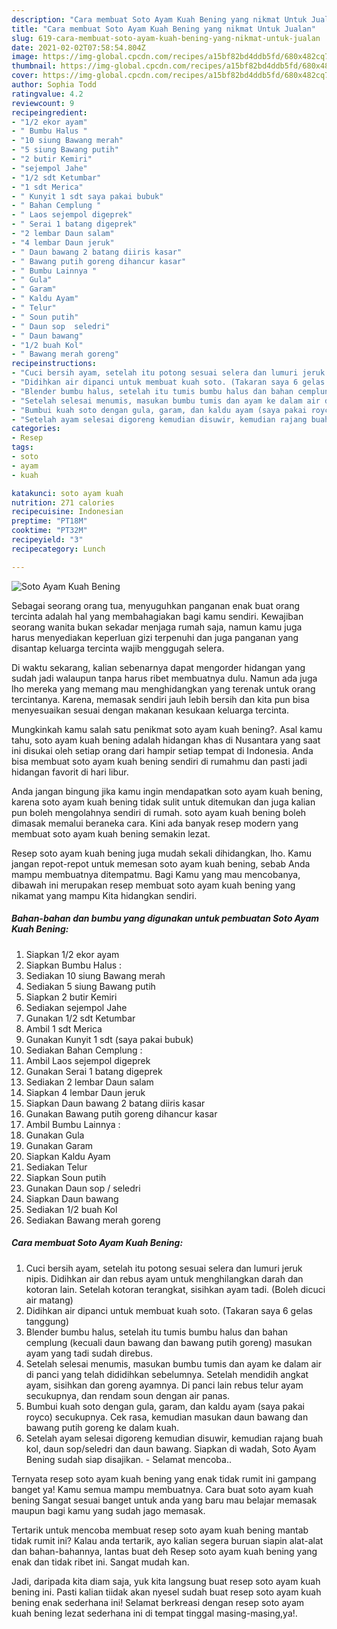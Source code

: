 ```yaml
---
description: "Cara membuat Soto Ayam Kuah Bening yang nikmat Untuk Jualan"
title: "Cara membuat Soto Ayam Kuah Bening yang nikmat Untuk Jualan"
slug: 619-cara-membuat-soto-ayam-kuah-bening-yang-nikmat-untuk-jualan
date: 2021-02-02T07:58:54.804Z
image: https://img-global.cpcdn.com/recipes/a15bf82bd4ddb5fd/680x482cq70/soto-ayam-kuah-bening-foto-resep-utama.jpg
thumbnail: https://img-global.cpcdn.com/recipes/a15bf82bd4ddb5fd/680x482cq70/soto-ayam-kuah-bening-foto-resep-utama.jpg
cover: https://img-global.cpcdn.com/recipes/a15bf82bd4ddb5fd/680x482cq70/soto-ayam-kuah-bening-foto-resep-utama.jpg
author: Sophia Todd
ratingvalue: 4.2
reviewcount: 9
recipeingredient:
- "1/2 ekor ayam"
- " Bumbu Halus "
- "10 siung Bawang merah"
- "5 siung Bawang putih"
- "2 butir Kemiri"
- "sejempol Jahe"
- "1/2 sdt Ketumbar"
- "1 sdt Merica"
- " Kunyit 1 sdt saya pakai bubuk"
- " Bahan Cemplung "
- " Laos sejempol digeprek"
- " Serai 1 batang digeprek"
- "2 lembar Daun salam"
- "4 lembar Daun jeruk"
- " Daun bawang 2 batang diiris kasar"
- " Bawang putih goreng dihancur kasar"
- " Bumbu Lainnya "
- " Gula"
- " Garam"
- " Kaldu Ayam"
- " Telur"
- " Soun putih"
- " Daun sop  seledri"
- " Daun bawang"
- "1/2 buah Kol"
- " Bawang merah goreng"
recipeinstructions:
- "Cuci bersih ayam, setelah itu potong sesuai selera dan lumuri jeruk nipis. Didihkan air dan rebus ayam untuk menghilangkan darah dan kotoran lain. Setelah kotoran terangkat, sisihkan ayam tadi. (Boleh dicuci air matang)"
- "Didihkan air dipanci untuk membuat kuah soto. (Takaran saya 6 gelas tanggung)"
- "Blender bumbu halus, setelah itu tumis bumbu halus dan bahan cemplung (kecuali daun bawang dan bawang putih goreng) masukan ayam yang tadi sudah direbus."
- "Setelah selesai menumis, masukan bumbu tumis dan ayam ke dalam air di panci yang telah dididihkan sebelumnya. Setelah mendidih angkat ayam, sisihkan dan goreng ayamnya. Di panci lain rebus telur ayam secukupnya, dan rendam soun dengan air panas."
- "Bumbui kuah soto dengan gula, garam, dan kaldu ayam (saya pakai royco) secukupnya. Cek rasa, kemudian masukan daun bawang dan bawang putih goreng ke dalam kuah."
- "Setelah ayam selesai digoreng kemudian disuwir, kemudian rajang buah kol, daun sop/seledri dan daun bawang. Siapkan di wadah, Soto Ayam Bening sudah siap disajikan. Selamat mencoba.."
categories:
- Resep
tags:
- soto
- ayam
- kuah

katakunci: soto ayam kuah 
nutrition: 271 calories
recipecuisine: Indonesian
preptime: "PT18M"
cooktime: "PT32M"
recipeyield: "3"
recipecategory: Lunch

---
```



![Soto Ayam Kuah Bening](https://img-global.cpcdn.com/recipes/a15bf82bd4ddb5fd/680x482cq70/soto-ayam-kuah-bening-foto-resep-utama.jpg)

Sebagai seorang orang tua, menyuguhkan panganan enak buat orang tercinta adalah hal yang membahagiakan bagi kamu sendiri. Kewajiban seorang  wanita bukan sekadar menjaga rumah saja, namun kamu juga harus menyediakan keperluan gizi terpenuhi dan juga panganan yang disantap keluarga tercinta wajib menggugah selera.

Di waktu  sekarang, kalian sebenarnya dapat mengorder hidangan yang sudah jadi walaupun tanpa harus ribet membuatnya dulu. Namun ada juga lho mereka yang memang mau menghidangkan yang terenak untuk orang tercintanya. Karena, memasak sendiri jauh lebih bersih dan kita pun bisa menyesuaikan sesuai dengan makanan kesukaan keluarga tercinta. 



Mungkinkah kamu salah satu penikmat soto ayam kuah bening?. Asal kamu tahu, soto ayam kuah bening adalah hidangan khas di Nusantara yang saat ini disukai oleh setiap orang dari hampir setiap tempat di Indonesia. Anda bisa membuat soto ayam kuah bening sendiri di rumahmu dan pasti jadi hidangan favorit di hari libur.

Anda jangan bingung jika kamu ingin mendapatkan soto ayam kuah bening, karena soto ayam kuah bening tidak sulit untuk ditemukan dan juga kalian pun boleh mengolahnya sendiri di rumah. soto ayam kuah bening boleh dimasak memalui beraneka cara. Kini ada banyak resep modern yang membuat soto ayam kuah bening semakin lezat.

Resep soto ayam kuah bening juga mudah sekali dihidangkan, lho. Kamu jangan repot-repot untuk memesan soto ayam kuah bening, sebab Anda mampu membuatnya ditempatmu. Bagi Kamu yang mau mencobanya, dibawah ini merupakan resep membuat soto ayam kuah bening yang nikamat yang mampu Kita hidangkan sendiri.

<!--inarticleads1-->

##### Bahan-bahan dan bumbu yang digunakan untuk pembuatan Soto Ayam Kuah Bening:

1. Siapkan 1/2 ekor ayam
1. Siapkan  Bumbu Halus :
1. Sediakan 10 siung Bawang merah
1. Sediakan 5 siung Bawang putih
1. Siapkan 2 butir Kemiri
1. Sediakan sejempol Jahe
1. Gunakan 1/2 sdt Ketumbar
1. Ambil 1 sdt Merica
1. Gunakan  Kunyit 1 sdt (saya pakai bubuk)
1. Sediakan  Bahan Cemplung :
1. Ambil  Laos sejempol digeprek
1. Gunakan  Serai 1 batang digeprek
1. Sediakan 2 lembar Daun salam
1. Siapkan 4 lembar Daun jeruk
1. Siapkan  Daun bawang 2 batang diiris kasar
1. Gunakan  Bawang putih goreng dihancur kasar
1. Ambil  Bumbu Lainnya :
1. Gunakan  Gula
1. Gunakan  Garam
1. Siapkan  Kaldu Ayam
1. Sediakan  Telur
1. Siapkan  Soun putih
1. Gunakan  Daun sop / seledri
1. Siapkan  Daun bawang
1. Sediakan 1/2 buah Kol
1. Sediakan  Bawang merah goreng




<!--inarticleads2-->

##### Cara membuat Soto Ayam Kuah Bening:

1. Cuci bersih ayam, setelah itu potong sesuai selera dan lumuri jeruk nipis. Didihkan air dan rebus ayam untuk menghilangkan darah dan kotoran lain. Setelah kotoran terangkat, sisihkan ayam tadi. (Boleh dicuci air matang)
1. Didihkan air dipanci untuk membuat kuah soto. (Takaran saya 6 gelas tanggung)
1. Blender bumbu halus, setelah itu tumis bumbu halus dan bahan cemplung (kecuali daun bawang dan bawang putih goreng) masukan ayam yang tadi sudah direbus.
1. Setelah selesai menumis, masukan bumbu tumis dan ayam ke dalam air di panci yang telah dididihkan sebelumnya. Setelah mendidih angkat ayam, sisihkan dan goreng ayamnya. Di panci lain rebus telur ayam secukupnya, dan rendam soun dengan air panas.
1. Bumbui kuah soto dengan gula, garam, dan kaldu ayam (saya pakai royco) secukupnya. Cek rasa, kemudian masukan daun bawang dan bawang putih goreng ke dalam kuah.
1. Setelah ayam selesai digoreng kemudian disuwir, kemudian rajang buah kol, daun sop/seledri dan daun bawang. Siapkan di wadah, Soto Ayam Bening sudah siap disajikan. - Selamat mencoba..




Ternyata resep soto ayam kuah bening yang enak tidak rumit ini gampang banget ya! Kamu semua mampu membuatnya. Cara buat soto ayam kuah bening Sangat sesuai banget untuk anda yang baru mau belajar memasak maupun bagi kamu yang sudah jago memasak.

Tertarik untuk mencoba membuat resep soto ayam kuah bening mantab tidak rumit ini? Kalau anda tertarik, ayo kalian segera buruan siapin alat-alat dan bahan-bahannya, lantas buat deh Resep soto ayam kuah bening yang enak dan tidak ribet ini. Sangat mudah kan. 

Jadi, daripada kita diam saja, yuk kita langsung buat resep soto ayam kuah bening ini. Pasti kalian tiidak akan nyesel sudah buat resep soto ayam kuah bening enak sederhana ini! Selamat berkreasi dengan resep soto ayam kuah bening lezat sederhana ini di tempat tinggal masing-masing,ya!.

